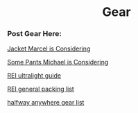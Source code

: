 <center><h1>Gear</h1></center>
<h3>Post Gear Here:</h3>
<a href = http://www.patagonia.com/product/mens-nano-air-hoody/84260.html>Jacket Marcel is Considering</a>

<a href = https://www.switchbacktravel.com/best-hiking-pants>Some Pants Michael is Considering</a>

<a href = https://www.rei.com/learn/expert-advice/ultralight-backpacking.html>REI ultralight guide</a>

<a href = https://www.rei.com/blog/travel/pacific-crest-trail-backpacking-gear-list>REI general packing list</a>

<a href = https://www.halfwayanywhere.com/gear/gear-lists/backpacking-2018-1>halfway anywhere gear list</a>
